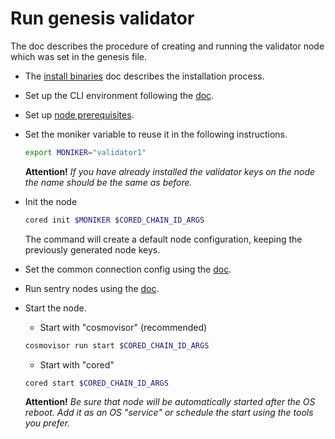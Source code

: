 # Run genesis validator

The doc describes the procedure of creating and running the validator node which was set in the genesis file.

* The [install binaries](../install-cored.md) doc describes the installation process.

* Set up the CLI environment following the [doc](../cli-env.md).

* Set up [node prerequisites](node-prerequisites.md).

* Set the moniker variable to reuse it in the following instructions.
  ```bash
  export MONIKER="validator1"
  ```

  **Attention!** *If you have already installed the validator keys on the node the name should be the same as before.*

* Init the node

  ```bash
  cored init $MONIKER $CORED_CHAIN_ID_ARGS
  ```
  The command will create a default node configuration, keeping the previously generated node keys.

* Set the common connection config using the [doc](set-connection-config.md).

* Run sentry nodes using the [doc](run-sentry.md).

* Start the node.

  * Start with "cosmovisor" (recommended)
  ```bash
  cosmovisor run start $CORED_CHAIN_ID_ARGS
  ```

  * Start with "cored"
   ```bash
  cored start $CORED_CHAIN_ID_ARGS
  ```

  **Attention!** *Be sure that node will be automatically started after the OS reboot. Add it as an OS "service" or schedule the start using the tools you prefer.*
